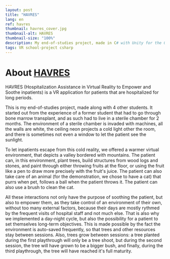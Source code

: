 ```yaml
---
layout: post
title: "HAVRES"
lang: en
ref: havres
thumbnail: havres_cover.jpg
thumbnail-alt: HAVRES
thumbnail-size: "100%"
description: My end-of-studies project, made in C# with Unity for the Occulus Quest VR headset.
tags: VR school-project csharp
---
```


# About [HAVRES](https://github.com/pitchinpingouin/HAVRES)

HAVRES (Hospitalization Assistance in Virtual Reality to Empower and Soothe inpatients) is a VR application for patients that are hospitalized for long periods.

This is my end-of-studies project, made along with 4 other students. It started out from the experience of a former student that had to go through bone marrow transplant, and as such had to live in a sterile chamber for 2 months. The environment of a sterile chamber is invaded with machines, all the walls are white, the ceiling neon projects a cold light other the room, and there is sometimes not even a window to let the patient see the sunlight. 

To let inpatients escape from this cold reality, we offered a warmer virtual environment, that depicts a valley bordered with mountains. The patient can, in this environment, plant trees, build structures from wood logs and stones, and paint through either throwing fruits at the floor, or using the fruit like a pen to draw more precisely with the fruit's juice. The patient can also take care of an animal (for the demonstration, we chose to have a cat) that purrs when pet, follows a ball when the patient throws it. The patient can also use a brush to clean the cat. 

All these interactions not only have the purpose of soothing the patient, but also to empower them, as they take control of an environment of their own, without too many external factors, because their days are mostly rythmed by the frequent visits of hospital staff and not much else. That is also why we implemented a day-night cycle, but also the possibility for a patient to set themselves long-term objectives. This is made possible by the fact the environment is auto-saved frequently, so that trees and other resources stay between sessions. Also, trees grow between sessions: a tree planted during the first playthrough will only be a tree shoot, but during the second session, the tree will have grown to be a bigger bush, and finally, during the third playthrough, the tree will have reached it's full maturity.


